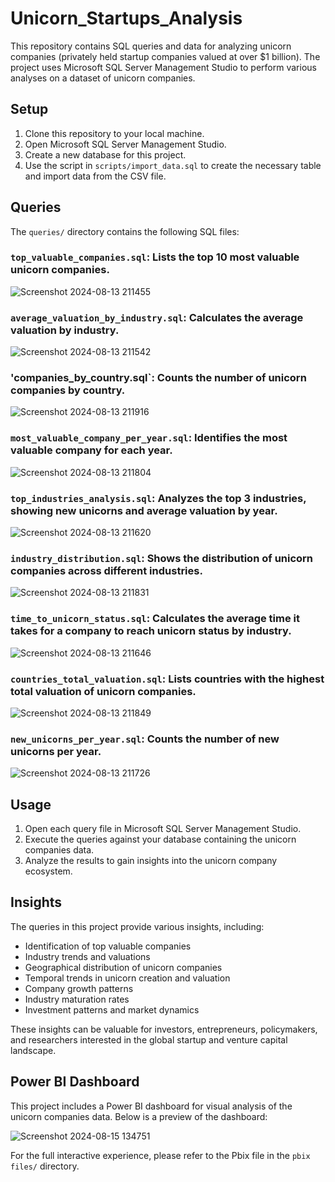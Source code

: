 # Unicorn_Startups_Analysis

This repository contains SQL queries and data for analyzing unicorn companies (privately held startup companies valued at over \$1 billion). The project uses Microsoft SQL Server Management Studio to perform various analyses on a dataset of unicorn companies.


## Setup

1. Clone this repository to your local machine.
2. Open Microsoft SQL Server Management Studio.
3. Create a new database for this project.
4. Use the script in `scripts/import_data.sql` to create the necessary table and import data from the CSV file.

## Queries

The `queries/` directory contains the following SQL files:

### `top_valuable_companies.sql`: Lists the top 10 most valuable unicorn companies.
![Screenshot 2024-08-13 211455](https://github.com/user-attachments/assets/55587d3a-8b9b-4459-9866-00cb8732ab63)

### `average_valuation_by_industry.sql`: Calculates the average valuation by industry.
![Screenshot 2024-08-13 211542](https://github.com/user-attachments/assets/90808774-2d8a-47a0-8231-71aac5377921)


### 'companies_by_country.sql`: Counts the number of unicorn companies by country.
![Screenshot 2024-08-13 211916](https://github.com/user-attachments/assets/a09e823f-0208-4e78-8393-d30af8aba8dc)


### `most_valuable_company_per_year.sql`: Identifies the most valuable company for each year.

![Screenshot 2024-08-13 211804](https://github.com/user-attachments/assets/35caf413-5ae8-42b5-a5f4-c970bbf846bb)

### `top_industries_analysis.sql`: Analyzes the top 3 industries, showing new unicorns and average valuation by year.
![Screenshot 2024-08-13 211620](https://github.com/user-attachments/assets/b148028e-2248-4208-aeee-5af2a3035116)

### `industry_distribution.sql`: Shows the distribution of unicorn companies across different industries.
![Screenshot 2024-08-13 211831](https://github.com/user-attachments/assets/fe39e87d-d061-4e82-a98f-bcb96554208e)

### `time_to_unicorn_status.sql`: Calculates the average time it takes for a company to reach unicorn status by industry.
![Screenshot 2024-08-13 211646](https://github.com/user-attachments/assets/5725e61b-d390-4bf8-b94a-66df8d054884)

### `countries_total_valuation.sql`: Lists countries with the highest total valuation of unicorn companies.
![Screenshot 2024-08-13 211849](https://github.com/user-attachments/assets/c945cc00-255d-4df0-87b4-77f1e65a06ee)

### `new_unicorns_per_year.sql`: Counts the number of new unicorns per year.
![Screenshot 2024-08-13 211726](https://github.com/user-attachments/assets/7f41b5fb-fc36-4d8f-ae98-cd7cb161e048)

## Usage

1. Open each query file in Microsoft SQL Server Management Studio.
2. Execute the queries against your database containing the unicorn companies data.
3. Analyze the results to gain insights into the unicorn company ecosystem.

## Insights

The queries in this project provide various insights, including:

- Identification of top valuable companies
- Industry trends and valuations
- Geographical distribution of unicorn companies
- Temporal trends in unicorn creation and valuation
- Company growth patterns
- Industry maturation rates
- Investment patterns and market dynamics

These insights can be valuable for investors, entrepreneurs, policymakers, and researchers interested in the global startup and venture capital landscape.

## Power BI Dashboard

This project includes a Power BI dashboard for visual analysis of the unicorn companies data. Below is a preview of the dashboard:

![Screenshot 2024-08-15 134751](https://github.com/user-attachments/assets/7a5281f3-e941-45d9-87be-21dca6f48a89)


For the full interactive experience, please refer to the Pbix file in the `pbix files/` directory.



